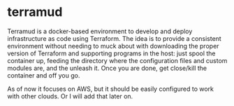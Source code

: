 # terramud
Terramud is a docker-based environment to develop and deploy infrastructure
as code using Terraform.
The idea is to provide a consistent environment without needing to muck
about with downloading the proper version of Terraform and supporting 
programs in the host: just spool the container up, feeding the directory
where the configuration files and custom modules are, and the unleash it.
Once you are done, get close/kill the container and off you go.

As of now it focuses on AWS, but it should be easily configured to work with
other clouds. Or I will add that later on.


